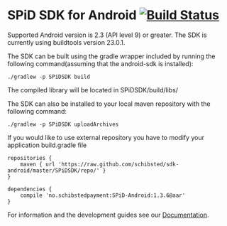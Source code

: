 SPiD SDK for Android [![Build Status](https://travis-ci.org/schibsted/sdk-android.svg?branch=master)](https://travis-ci.org/schibsted/sdk-android)
================

Supported Android version is 2.3 (API level 9) or greater. The SDK is currently using buildtools version 23.0.1.

The SDK can be built using the gradle wrapper included by running the following command(assuming that the android-sdk is installed):
```
./gradlew -p SPiDSDK build
```

The compiled library will be located in SPiDSDK/build/libs/

The SDK can also be installed to your local maven repository with the following command:
```
./gradlew -p SPiDSDK uploadArchives
```

If you would like to use external repository you have to modify your application build.gradle file

```
repositories {
    maven { url 'https://raw.github.com/schibsted/sdk-android/master/SPiDSDK/repo/' }
}

dependencies {
    compile 'no.schibstedpayment:SPiD-Android:1.3.6@aar'
}
```


For information and the development guides see our [Documentation](http://schibsted.github.com/sdk-android "Documentation").
